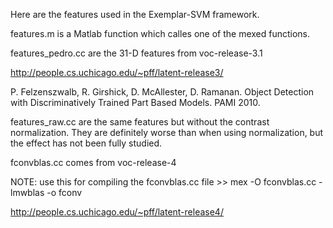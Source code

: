 Here are the features used in the Exemplar-SVM framework.

features.m is a Matlab function which calles one of the mexed functions.

features_pedro.cc are the 31-D features from voc-release-3.1

http://people.cs.uchicago.edu/~pff/latent-release3/

P. Felzenszwalb, R. Girshick, D. McAllester, D. Ramanan. Object Detection with Discriminatively Trained Part Based Models. PAMI 2010.

features_raw.cc are the same features but without the contrast normalization.  They are definitely worse than when using normalization, but the effect has not been fully studied.

fconvblas.cc comes from voc-release-4

NOTE: use this for compiling the fconvblas.cc file
    >> mex -O fconvblas.cc -lmwblas -o fconv

http://people.cs.uchicago.edu/~pff/latent-release4/
